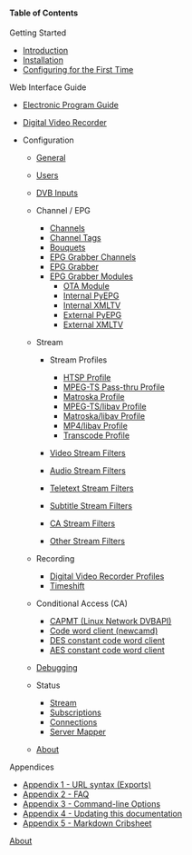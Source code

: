 #### Table of Contents

Getting Started

* [Introduction](introduction)
* [Installation](installation)
* [Configuring for the First Time](firstconfig)

Web Interface Guide

* [Electronic Program Guide](epg)
* [Digital Video Recorder](dvr)

* Configuration

  - [General](class/config)
  - [Users](class/access)
  - [DVB Inputs](dvbinputs)

  - Channel / EPG

    * [Channels](class/channel)
    * [Channel Tags](class/channeltag)
    * [Bouquets](class/bouquet)
    * [EPG Grabber Channels](class/epggrab_channel)
    * [EPG Grabber](class/epggrab)
    * [EPG Grabber Modules](class/epggrab_mod)
      - [OTA Module](class/epggrab_mod_ota)
      - [Internal PyEPG](class/epggrab_mod_int_pyepg)
      - [Internal XMLTV](class/epggrab_mod_int_xmltv)
      - [External PyEPG](class/epggrab_mod_ext_pyepg)
      - [External XMLTV](class/epggrab_mod_ext_xmltv)

  - Stream

    * Stream Profiles

      - [HTSP Profile](class/profile-htsp)
      - [MPEG-TS Pass-thru Profile](class/profile-mpegts)
      - [Matroska Profile](class/profile-matroska)
      - [MPEG-TS/libav Profile](class/profile-libav-mpegts)
      - [Matroska/libav Profile](class/profile-libav-matroska)
      - [MP4/libav Profile](class/profile-libav-mp4)
      - [Transcode Profile](class/profile-transcode)
    * [Video Stream Filters](class/esfilter_video)
    * [Audio Stream Filters](class/esfilter_audio)
    * [Teletext Stream Filters](class/esfilter_teletext)
    * [Subtitle Stream Filters](class/esfilter_subtit)
    * [CA Stream Filters](class/esfilter_ca)
    * [Other Stream Filters](class/esfilter_other)

  - Recording

    * [Digital Video Recorder Profiles](class/dvrconfig)
    * [Timeshift](class/timeshift)

  - Conditional Access (CA)

    * [CAPMT (Linux Network DVBAPI)](class/caclient_capmt)
    * [Code word client (newcamd)](class/caclient_cwc)
    * [DES constant code word client](class/caclient_ccw_des)
    * [AES constant code word client](class/caclient_ccw_aes)

  - [Debugging](class/tvhlog_conf)

  - Status

    * [Stream](status_stream)
    * [Subscriptions](status_subscriptions)
    * [Connections](status_connections)
    * [Server Mapper](status_service_mapper)
    
  - [About](webui_about)

Appendices

  - [Appendix 1 - URL syntax (Exports)](url)
  - [Appendix 2 - FAQ](faqs)
  - [Appendix 3 - Command-line Options](cmdline_options)
  - [Appendix 4 - Updating this documentation](doc_update)
  - [Appendix 5 - Markdown Cribsheet](markdown_cribsheet)

[About](doc_about)
